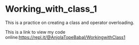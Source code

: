 # Working_with_class_1
This is a practice on creating a class and operator overloading.

This is a link to view my code online:https://repl.it/@AnjolaTopeBabal/WorkingwithClass1

